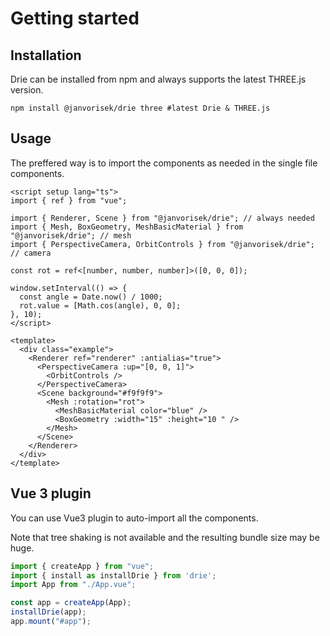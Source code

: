 # Getting started

## Installation

Drie can be installed from npm and always supports the latest THREE.js version.

```shell
npm install @janvorisek/drie three #latest Drie & THREE.js
```

## Usage

The preffered way is to import the components as needed in the single file components.

```vue
<script setup lang="ts">
import { ref } from "vue";

import { Renderer, Scene } from "@janvorisek/drie"; // always needed
import { Mesh, BoxGeometry, MeshBasicMaterial } from "@janvorisek/drie"; // mesh
import { PerspectiveCamera, OrbitControls } from "@janvorisek/drie"; // camera

const rot = ref<[number, number, number]>([0, 0, 0]);

window.setInterval(() => {
  const angle = Date.now() / 1000;
  rot.value = [Math.cos(angle), 0, 0];
}, 10);
</script>

<template>
  <div class="example">
    <Renderer ref="renderer" :antialias="true">
      <PerspectiveCamera :up="[0, 0, 1]">
        <OrbitControls />
      </PerspectiveCamera>
      <Scene background="#f9f9f9">
        <Mesh :rotation="rot">
          <MeshBasicMaterial color="blue" />
          <BoxGeometry :width="15" :height="10 " />
        </Mesh>
      </Scene>
    </Renderer>
  </div>
</template>
```

## Vue 3 plugin

You can use Vue3 plugin to auto-import all the components.

Note that tree shaking is not available and the resulting bundle size may be huge.

```ts
import { createApp } from "vue";
import { install as installDrie } from 'drie';
import App from "./App.vue";

const app = createApp(App);
installDrie(app);
app.mount("#app");
```